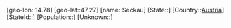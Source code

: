﻿---
location: [47.27,14.78]
type: City
tags:
- geo/City


SpocWebEntityId: 34160
isDeleted: false
confidential: public

---
[geo-lon::14.78]
[geo-lat::47.27]
[name::Seckau]
[State::]
[Country::[Austria](geo/Continent/Europe/Austria.md)]
[StateId::]
[Population::]
[Unknown::]

